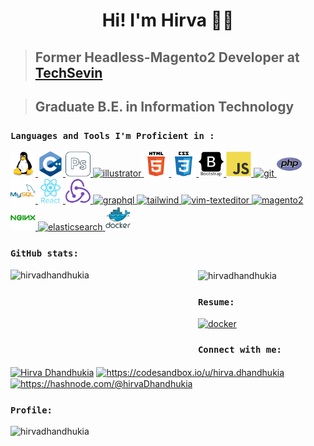 
<h1  align="center">Hi! I'm Hirva 👩‍💻</h1>

  

<!-- <h2>Student, Web Developer, </h2>

<h2>I'm Intern at <a target="_blank" href="https://techsevin.com/">TechSevin</a></h2> -->

  

>  <h2>Former Headless-Magento2 Developer at <a  target="_blank"  href="https://techsevin.com/">TechSevin</a></h2>

>  <h2>Graduate B.E. in Information Technology</h2>

<!-- >  <h2>Web Developing </h2> -->
  

### `Languages and Tools I'm Proficient in :`

<p  align="left">

<!-- linux -->
<a  href="https://www.linux.org/"  target="_blank"  rel="noreferrer">  <img  src="https://raw.githubusercontent.com/devicons/devicon/master/icons/linux/linux-original.svg"  alt="linux"  width="40"  height="40"/>  </a> <!-- c++ --> <a  href="https://www.w3schools.com/cpp/"  target="_blank"  rel="noreferrer">  <img src="https://raw.githubusercontent.com/devicons/devicon/master/icons/cplusplus/cplusplus-original.svg"  alt="cplusplus"  width="40"  height="40"/>  </a> <!-- photoshop --> <a  href="https://www.photoshop.com/en"  target="_blank"  rel="noreferrer">  <img  src="https://raw.githubusercontent.com/devicons/devicon/master/icons/photoshop/photoshop-line.svg"  alt="photoshop"  width="40"  height="40"/>  </a> <!-- illustrator --> <a  href="https://www.adobe.com/in/products/illustrator.html"  target="_blank"  rel="noreferrer">  <img  src="https://www.vectorlogo.zone/logos/adobe_illustrator/adobe_illustrator-icon.svg"  alt="illustrator"  width="40"  height="40"/>  </a> <!-- html --> <a  href="https://www.w3.org/html/"  target="_blank"  rel="noreferrer">  <img  src="https://raw.githubusercontent.com/devicons/devicon/master/icons/html5/html5-original-wordmark.svg"  alt="html5"  width="40"  height="40"/>  </a> <!-- css --> <a  href="https://www.w3schools.com/css/"  target="_blank"  rel="noreferrer">  <img  src="https://raw.githubusercontent.com/devicons/devicon/master/icons/css3/css3-original-wordmark.svg"  alt="css3"  width="40"  height="40"/>  </a> <!-- bootstrap --> <a  href="https://getbootstrap.com"  target="_blank"  rel="noreferrer">  <img  src="https://raw.githubusercontent.com/devicons/devicon/master/icons/bootstrap/bootstrap-plain-wordmark.svg"  alt="bootstrap"  width="40"  height="40"/>  </a> <!-- JS --> <a  href="https://developer.mozilla.org/en-US/docs/Web/JavaScript"  target="_blank"  rel="noreferrer">  <img  src="https://raw.githubusercontent.com/devicons/devicon/master/icons/javascript/javascript-original.svg"  alt="javascript"  width="40"  height="40"/>  </a> <!-- git --> <a  href="https://git-scm.com/"  target="_blank"  rel="noreferrer">  <img  src="https://www.vectorlogo.zone/logos/git-scm/git-scm-icon.svg"  alt="git"  width="40"  height="40"/>  </a> <!-- php --> <a  href="https://www.php.net"  target="_blank"  rel="noreferrer">  <img  src="https://raw.githubusercontent.com/devicons/devicon/master/icons/php/php-original.svg"  alt="php"  width="40"  height="40"/>  </a> <!-- my-sql --> <a  href="https://www.mysql.com/"  target="_blank"  rel="noreferrer">  <img  src="https://raw.githubusercontent.com/devicons/devicon/master/icons/mysql/mysql-original-wordmark.svg"  alt="mysql"  width="40"  height="40"/>  </a> <!-- reactjs --> <a  href="https://reactjs.org/"  target="_blank"  rel="noreferrer">  <img  src="https://raw.githubusercontent.com/devicons/devicon/master/icons/react/react-original-wordmark.svg"  alt="react"  width="40"  height="40"/>  </a> <!-- redux --> <a  href="https://redux.js.org"  target="_blank"  rel="noreferrer">  <img  src="https://raw.githubusercontent.com/devicons/devicon/master/icons/redux/redux-original.svg"  alt="redux"  width="40"  height="40"/>  </a> <!-- graphql --> <a  href="https://graphql.org"  target="_blank"  rel="noreferrer">  <img  src="https://www.vectorlogo.zone/logos/graphql/graphql-icon.svg"  alt="graphql"  width="40"  height="40"/>  </a> <!-- tailwind --> <a  href="https://tailwindcss.com/"  target="_blank"  rel="noreferrer">  <img  src="https://www.vectorlogo.zone/logos/tailwindcss/tailwindcss-icon.svg"  alt="tailwind"  width="40"  height="40"/>  </a> <!-- vim --> <a  href="https://www.vim.org/"  target="_blank"  rel="noreferrer">  <img  src="https://upload.wikimedia.org/wikipedia/commons/thumb/9/9f/Vimlogo.svg/1200px-Vimlogo.svg.png"  alt="vim-texteditor"  width="40"  height="40"/>  </a> <!-- magento 2 --> <a  href="https://devdocs.magento.com/"  target="_blank"  rel="noreferrer">  <img  src="https://static.javatpoint.com/tutorial/magento2/images/magento2.png"  alt="magento2"  width="40"  height="40"/>  </a> <!-- nginx --> <a  href="https://www.nginx.com"  target="_blank"  rel="noreferrer">  <img  src="https://raw.githubusercontent.com/devicons/devicon/master/icons/nginx/nginx-original.svg"  alt="nginx"  width="40"  height="40"/>  </a> <!-- elasticsearch --> <a  href="https://www.elastic.co"  target="_blank"  rel="noreferrer">  <img  src="https://www.vectorlogo.zone/logos/elastic/elastic-icon.svg"  alt="elasticsearch"  width="40"  height="40"/>  </a><!-- docker --> <a  href="https://www.docker.com/"  target="_blank"  rel="noreferrer">  <img  src="https://raw.githubusercontent.com/devicons/devicon/master/icons/docker/docker-original-wordmark.svg"  alt="docker"  width="40"  height="40"/>  </a>


<!-- scandipwa -->
<!--  <a  href="https://scandipwa.com/"  target="_blank"  rel="noreferrer">  <img  src="https://scandipwa.com/media/logo/stores/3/ScandiPWA-logo.png"  alt="scandipwa"  width="95"  height="40"/>  </a> -->

<!-- vuejs -->
<!-- <a href="https://vuejs.org/" target="_blank" rel="noreferrer"> <img src="https://raw.githubusercontent.com/devicons/devicon/master/icons/vuejs/vuejs-original-wordmark.svg" alt="vuejs" width="40" height="40"/> </a> -->

<!-- sass -->
<!-- <a  href="https://sass-lang.com"  target="_blank"  rel="noreferrer">  <img  src="https://raw.githubusercontent.com/devicons/devicon/master/icons/sass/sass-original.svg"  alt="sass"  width="40"  height="40"/>  </a> --> 

<!-- redis -->
<!-- <a  href="https://redis.io"  target="_blank"  rel="noreferrer">  <img  src="https://raw.githubusercontent.com/devicons/devicon/master/icons/redis/redis-original-wordmark.svg"  alt="redis"  width="40"  height="40"/>  </a> -->

</p>

  

### `GitHub stats:`

<p><img  align="left"  src="https://github-readme-stats.vercel.app/api/top-langs?username=hirvaDhandhukia&show_icons=true&theme=dark&locale=en&layout=compact"  alt="hirvadhandhukia" height="150" width="300" /></p>

<p><img  align="center"  src="https://github-readme-streak-stats.herokuapp.com/?user=hirvaDhandhukia&theme=dark"  alt="hirvadhandhukia" height="150" width="380" /></p>

<!-- <p>&nbsp;<img align="center" src="https://github-readme-stats.vercel.app/api?username=hirvadhandhukia&show_icons=true&theme=react&locale=en" alt="hirvadhandhukia" /></p> -->

<!-- <a  href="https://github.com/hirvaDhandhukia/github-readme-activity-graph"><img  alt="Hirva's Activity Graph"  src="https://github-readme-activity-graph.vercel.app/graph?username=hirvaDhandhukia&bg_color=0D1117&color=5BCDEC&line=5BCDEC&point=FFFFFF&hide_border=true"  /></a> -->

<!-- <br/> -->


### `Resume:`
<!-- <embed  src= "https://drive.google.com/file/d/1HwrXvrbOAmDYt0Wwq-P34LHbSLmKlUzY/view?usp=drive_link" type="application/pdf" width="800" height="500" />
<object data="/blog/images/xxx.pdf" type="application/pdf" width="100%"> 
</object> -->
<a  href="https://drive.google.com/file/d/1hK9zR08g6C262OVdszFaxb_jfK7YB2XC/view?usp=sharing"  target="_blank"  rel="noreferrer">  <img  src="https://upload.wikimedia.org/wikipedia/commons/thumb/1/12/Google_Drive_icon_%282020%29.svg/1200px-Google_Drive_icon_%282020%29.svg.png"  alt="docker"  width="30"  height="30"/>  </a>


 

### `Connect with me:`

<p  align="left">
<!-- linkedin --> <a  href="https://www.linkedin.com/in/hirva-dhandhukia/"  target="a _blank"><img  align="center"  src="https://raw.githubusercontent.com/rahuldkjain/github-profile-readme-generator/master/src/images/icons/Social/linked-in-alt.svg"  alt="Hirva Dhandhukia"  height="30"  width="40"  /></a> <!-- codesandbox --> <a  href="https://codesandbox.com/https://codesandbox.io/u/hirva.dhandhukia"  target="blank"><img  align="center"  src="https://raw.githubusercontent.com/rahuldkjain/github-profile-readme-generator/master/src/images/icons/Social/codesandbox.svg"  alt="https://codesandbox.io/u/hirva.dhandhukia"  height="30"  width="40"  /></a> <!-- hashnode --> <a  href="https://hashnode.com/@hirvaDhandhukia"  target="blank"><img  align="center"  src="https://pbs.twimg.com/profile_images/1609160174077632513/P_PHswh-_400x400.jpg"  alt="https://hashnode.com/@hirvaDhandhukia"  height="35"  width="40"  /></a>



### `Profile:`

<p  align="left">  <img  src="https://komarev.com/ghpvc/?username=hirvaDhandhukia&label=Profile%20views&color=dc143c&style=flat"  alt="hirvadhandhukia"  />  </p>



</p>

<!-- #DC143C -->
